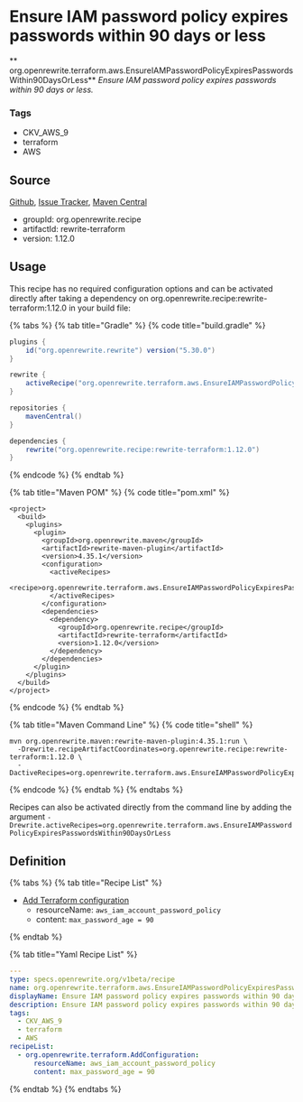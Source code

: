 # Ensure IAM password policy expires passwords within 90 days or less

** org.openrewrite.terraform.aws.EnsureIAMPasswordPolicyExpiresPasswordsWithin90DaysOrLess**
_Ensure IAM password policy expires passwords within 90 days or less._

### Tags

* CKV_AWS_9
* terraform
* AWS

## Source

[Github](https://github.com/openrewrite/rewrite-terraform), [Issue Tracker](https://github.com/openrewrite/rewrite-terraform/issues), [Maven Central](https://search.maven.org/artifact/org.openrewrite.recipe/rewrite-terraform/1.12.0/jar)

* groupId: org.openrewrite.recipe
* artifactId: rewrite-terraform
* version: 1.12.0


## Usage

This recipe has no required configuration options and can be activated directly after taking a dependency on org.openrewrite.recipe:rewrite-terraform:1.12.0 in your build file:

{% tabs %}
{% tab title="Gradle" %}
{% code title="build.gradle" %}
```groovy
plugins {
    id("org.openrewrite.rewrite") version("5.30.0")
}

rewrite {
    activeRecipe("org.openrewrite.terraform.aws.EnsureIAMPasswordPolicyExpiresPasswordsWithin90DaysOrLess")
}

repositories {
    mavenCentral()
}

dependencies {
    rewrite("org.openrewrite.recipe:rewrite-terraform:1.12.0")
}
```
{% endcode %}
{% endtab %}

{% tab title="Maven POM" %}
{% code title="pom.xml" %}
```markup
<project>
  <build>
    <plugins>
      <plugin>
        <groupId>org.openrewrite.maven</groupId>
        <artifactId>rewrite-maven-plugin</artifactId>
        <version>4.35.1</version>
        <configuration>
          <activeRecipes>
            <recipe>org.openrewrite.terraform.aws.EnsureIAMPasswordPolicyExpiresPasswordsWithin90DaysOrLess</recipe>
          </activeRecipes>
        </configuration>
        <dependencies>
          <dependency>
            <groupId>org.openrewrite.recipe</groupId>
            <artifactId>rewrite-terraform</artifactId>
            <version>1.12.0</version>
          </dependency>
        </dependencies>
      </plugin>
    </plugins>
  </build>
</project>
```
{% endcode %}
{% endtab %}

{% tab title="Maven Command Line" %}
{% code title="shell" %}
```shell
mvn org.openrewrite.maven:rewrite-maven-plugin:4.35.1:run \
  -Drewrite.recipeArtifactCoordinates=org.openrewrite.recipe:rewrite-terraform:1.12.0 \
  -DactiveRecipes=org.openrewrite.terraform.aws.EnsureIAMPasswordPolicyExpiresPasswordsWithin90DaysOrLess
```
{% endcode %}
{% endtab %}
{% endtabs %}

Recipes can also be activated directly from the command line by adding the argument `-Drewrite.activeRecipes=org.openrewrite.terraform.aws.EnsureIAMPasswordPolicyExpiresPasswordsWithin90DaysOrLess`

## Definition

{% tabs %}
{% tab title="Recipe List" %}
* [Add Terraform configuration](../../terraform/addconfiguration.md)
  * resourceName: `aws_iam_account_password_policy`
  * content: `max_password_age = 90`

{% endtab %}

{% tab title="Yaml Recipe List" %}
```yaml
---
type: specs.openrewrite.org/v1beta/recipe
name: org.openrewrite.terraform.aws.EnsureIAMPasswordPolicyExpiresPasswordsWithin90DaysOrLess
displayName: Ensure IAM password policy expires passwords within 90 days or less
description: Ensure IAM password policy expires passwords within 90 days or less.
tags:
  - CKV_AWS_9
  - terraform
  - AWS
recipeList:
  - org.openrewrite.terraform.AddConfiguration:
      resourceName: aws_iam_account_password_policy
      content: max_password_age = 90

```
{% endtab %}
{% endtabs %}
